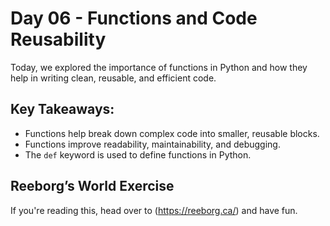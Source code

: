 # Day 06 - Functions and Code Reusability

Today, we explored the importance of functions in Python and how they help in writing clean, reusable, and efficient code.

## Key Takeaways:
- Functions help break down complex code into smaller, reusable blocks.  
- Functions improve readability, maintainability, and debugging.  
- The `def` keyword is used to define functions in Python.  

##  Reeborg’s World Exercise  
If you're reading this, head over to (https://reeborg.ca/) and have fun.


